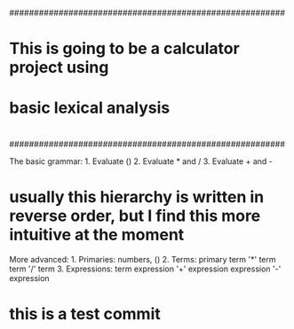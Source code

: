 ########################################################
#						       						   #
#						       						   #
#   This is going to be a calculator project using     #
#   basic lexical analysis			       			   #
#						       						   #
#						       						   #
########################################################

The basic grammar:
	1. Evaluate ()
	2. Evaluate * and /
	3. Evaluate + and -

# usually this hierarchy is written in reverse order, but I find this more intuitive at the moment
More advanced:
	1. Primaries:
		numbers, ()
	2. Terms:
		primary
		term '*' term
		term '/' term
	3. Expressions:
		term
		expression '+' expression
		expression '-' expression
		
		
# this is a test commit